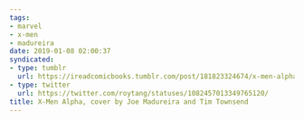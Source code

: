 ```yaml
---
tags:
- marvel
- x-men
- madureira
date: 2019-01-08 02:00:37
syndicated:
- type: tumblr
  url: https://ireadcomicbooks.tumblr.com/post/181823324674/x-men-alpha-cover-by-joe-madureira-and-tim
- type: twitter
  url: https://twitter.com/roytang/statuses/1082457013349765120/
title: X-Men Alpha, cover by Joe Madureira and Tim Townsend
---
```


